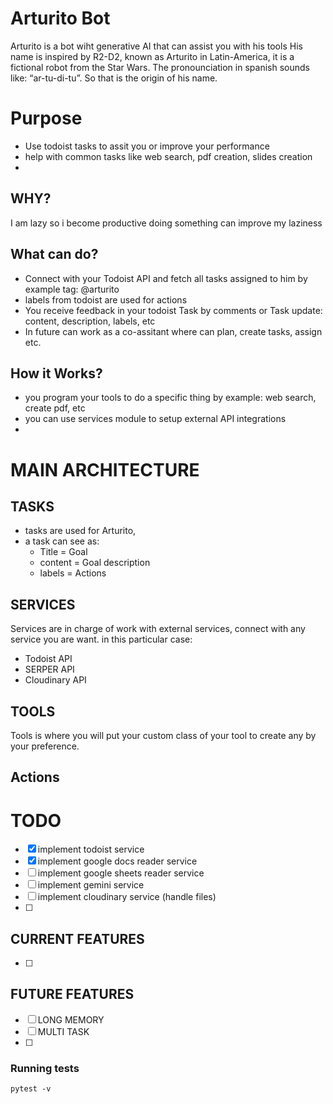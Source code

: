 # Arturito Bot
Arturito is a bot wiht generative AI that can assist you with his tools
His name is inspired by R2-D2, known as Arturito in Latin-America, it is a fictional robot from the Star Wars.
The pronounciation in spanish sounds like: “ar-tu-di-tu”. So that is the origin of his name.

# Purpose
- Use todoist tasks to assit you or improve your performance
- help with common tasks like web search, pdf creation, slides creation
- 

## WHY?
I am lazy so i become productive doing something can improve my laziness

## What can do?
- Connect with your Todoist API and fetch all tasks assigned to him by example tag: @arturito
- labels from todoist are used for actions
- You receive feedback in your todoist Task by comments or Task update: content, description, labels, etc
- In future can work as a co-assitant where can plan, create tasks, assign etc.


## How it Works?
- you program your tools to do a specific thing by example: web search, create pdf, etc
- you can use services module to setup external API integrations
- 

# MAIN ARCHITECTURE

## TASKS
- tasks are used for Arturito,
- a task can see as:
    - Title = Goal
    - content = Goal description
    - labels = Actions

## SERVICES
Services are in charge of work with external services, connect with any service you are want.
in this particular case:
- Todoist API
- SERPER API
- Cloudinary API

## TOOLS
Tools is where you will put your custom class of your tool to create any by your preference.

## Actions

# TODO

- [X] implement todoist service
- [X] implement google docs reader service
- [ ] implement google sheets reader service
- [ ] implement gemini service
- [ ] implement cloudinary service (handle files)
- [ ] 


## CURRENT FEATURES
- [ ] 


## FUTURE FEATURES
- [ ] LONG MEMORY
- [ ] MULTI TASK
- [ ] 


### Running tests

```
pytest -v
```